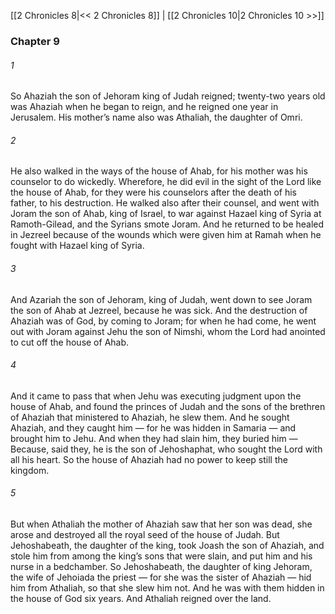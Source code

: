 [[2 Chronicles 8|<< 2 Chronicles 8]]  |  [[2 Chronicles 10|2 Chronicles 10 >>]]

### Chapter 9
###### 1
So Ahaziah the son of Jehoram king of Judah reigned; twenty-two years old was Ahaziah when he began to reign, and he reigned one year in Jerusalem. His mother’s name also was Athaliah, the daughter of Omri.

###### 2
He also walked in the ways of the house of Ahab, for his mother was his counselor to do wickedly. Wherefore, he did evil in the sight of the Lord like the house of Ahab, for they were his counselors after the death of his father, to his destruction. He walked also after their counsel, and went with Joram the son of Ahab, king of Israel, to war against Hazael king of Syria at Ramoth-Gilead, and the Syrians smote Joram. And he returned to be healed in Jezreel because of the wounds which were given him at Ramah when he fought with Hazael king of Syria.

###### 3
And Azariah the son of Jehoram, king of Judah, went down to see Joram the son of Ahab at Jezreel, because he was sick. And the destruction of Ahaziah was of God, by coming to Joram; for when he had come, he went out with Joram against Jehu the son of Nimshi, whom the Lord had anointed to cut off the house of Ahab.

###### 4
And it came to pass that when Jehu was executing judgment upon the house of Ahab, and found the princes of Judah and the sons of the brethren of Ahaziah that ministered to Ahaziah, he slew them. And he sought Ahaziah, and they caught him — for he was hidden in Samaria — and brought him to Jehu. And when they had slain him, they buried him — Because, said they, he is the son of Jehoshaphat, who sought the Lord with all his heart. So the house of Ahaziah had no power to keep still the kingdom.

###### 5
But when Athaliah the mother of Ahaziah saw that her son was dead, she arose and destroyed all the royal seed of the house of Judah. But Jehoshabeath, the daughter of the king, took Joash the son of Ahaziah, and stole him from among the king’s sons that were slain, and put him and his nurse in a bedchamber. So Jehoshabeath, the daughter of king Jehoram, the wife of Jehoiada the priest — for she was the sister of Ahaziah — hid him from Athaliah, so that she slew him not. And he was with them hidden in the house of God six years. And Athaliah reigned over the land.